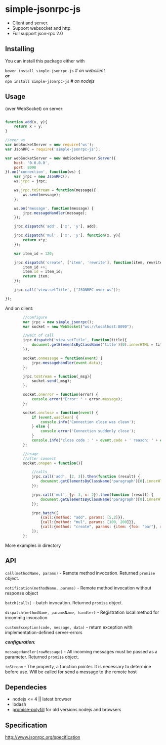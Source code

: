 # simple-jsonrpc-js


 + Client and server.
 + Support websocket and http.
 + Full support json-rpc 2.0

## Installing

You can install this package either with

```bower install simple-jsonrpc-js```   *# on webclient*  
***or***   
```npm install simple-jsonrpc-js```     *# on nodejs*


## Usage
(over WebSocket) on server:
```js

function add(x, y){
    return x + y;
}

//over ws
var WebSocketServer = new require('ws');
var JsonRPC = require('simple-jsonrpc-js');

var webSocketServer = new WebSocketServer.Server({
    host: '0.0.0.0',
    port: 8090
}).on('connection', function(ws) {
    var jrpc = new JsonRPC();
    ws.jrpc = jrpc;

    ws.jrpc.toStream = function(message){
        ws.send(message);
    };

    ws.on('message', function(message) {
        jrpc.messageHandler(message);
    });

    jrpc.dispatch('add', ['x', 'y'], add);

    jrpc.dispatch('mul', ['x', 'y'], function(x, y){
        return x*y;
    });

    var item_id = 120;

    jrpc.dispatch('create', ['item', 'rewrite'], function(item, rewrite){
        item_id ++;
        item.id = item_id;
        return item;
    });

    jrpc.call('view.setTitle', ["JSONRPC over ws"]);

});

```

And on client:
```js
        //configure
        var jrpc = new simple_jsonrpc();
        var socket = new WebSocket("ws://localhost:8090");

        //wait of call
        jrpc.dispatch('view.setTitle', function(title){
            document.getElementsByClassName('title')[0].innerHTML = title;
        });

        socket.onmessage = function(event) {
            jrpc.messageHandler(event.data);
        };

        jrpc.toStream = function(_msg){
            socket.send(_msg);
        };

        socket.onerror = function(error) {
            console.error("Error: " + error.message);
        };

        socket.onclose = function(event) {
            if (event.wasClean) {
                console.info('Connection close was clean');
            } else {
                console.error('Connection suddenly close');
            }
            console.info('close code : ' + event.code + ' reason: ' + event.reason);
        };

        //usage
        //after connect
        socket.onopen = function(){

            //calls
            jrpc.call('add', [2, 3]).then(function (result) {
                document.getElementsByClassName('paragraph')[0].innerHTML += 'add(2, 3) result: ' + result + '<br>';
            });

            jrpc.call('mul', {y: 3, x: 2}).then(function (result) {
                document.getElementsByClassName('paragraph')[0].innerHTML += 'mul(2, 3) result: ' + result + '<br>';
            });

            jrpc.batch([
                {call:{method: "add", params: [5,2]}},
                {call:{method: "mul", params: [100, 200]}},
                {call:{method: "create", params: {item: {foo: "bar"}, rewrite: true}}}
            ]);
        };
```

More examples in directory

## API

```call(methodName, params)``` - Remote method invocation. Returned `promise` object.  

```notification(methodName, params)``` - Remote method invocation without response object  

```batch(calls)``` - batch invocation. Returned `promise` object.  

```dispatch(methodName, paramsName, handler)``` - Registration local method for incommig invocation  

```customException(code, message, data)``` - return exception with implementation-defined server-errors    

***configuration:***  

```messageHandler(rawMessage)``` -  All incoming messages must be passed as a parameter.  Returned `promise` object. 

```toStream```  - The property, a function pointer. It is necessary to determine before use. Will be called for send a message to the remote host  


## Dependecies
 + nodejs <= 4 || latest browser
 + lodash
 + [promise-polyfill](https://github.com/taylorhakes/promise-polyfill) for old versions nodejs and browsers


## Specification

http://www.jsonrpc.org/specification

